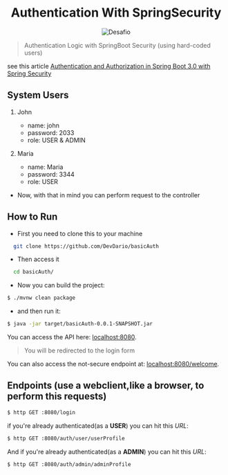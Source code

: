 <h1 align="center">
  Authentication With SpringSecurity
</h1>

<p align="center">
 <img src="https://img.shields.io/static/v1?label=Purpose&message=Learn how authentication works in Spring &color=8257E5&labelColor=000000" alt="Desafio" />
</p>

> Authentication Logic with SpringBoot Security (using hard-coded users)

see this article [Authentication and Authorization in Spring Boot 3.0 with Spring Security](https://www.geeksforgeeks.org/authentication-and-authorization-in-spring-boot-3-0-with-spring-security/)

## System Users

1. John
    - name: john
    - password: 2033
    - role: USER & ADMIN

2. Maria
    - name: Maria
    - password: 3344
    - role: USER

- Now, with that in mind you can perform request to the controller


## How to Run

- First you need to clone this to your machine
```bash
  git clone https://github.com/DevDario/basicAuth
```

- Then access it
```bash
  cd basicAuth/
```

- Now you can build the project:
```bash
$ ./mvnw clean package
```
- and then run it:
```bash
$ java -jar target/basicAuth-0.0.1-SNAPSHOT.jar
```

You can access the API here: [localhost:8080](http://localhost:8080).
> You will be redirected to the login form

You can also access the not-secure endpoint at: [localhost:8080/welcome](http://localhost:8080/welcome).

## Endpoints (use a webclient,like a browser, to perform this requests)

```bash
$ http GET :8080/login
```

if you're already authenticated(as a **USER**) you can hit this _URL_:

```bash
$ http GET :8080/auth/user/userProfile
```

And if you're already authenticated(as a **ADMIN**) you can hit this _URL_:

```bash
$ http GET :8080/auth/admin/adminProfile
```